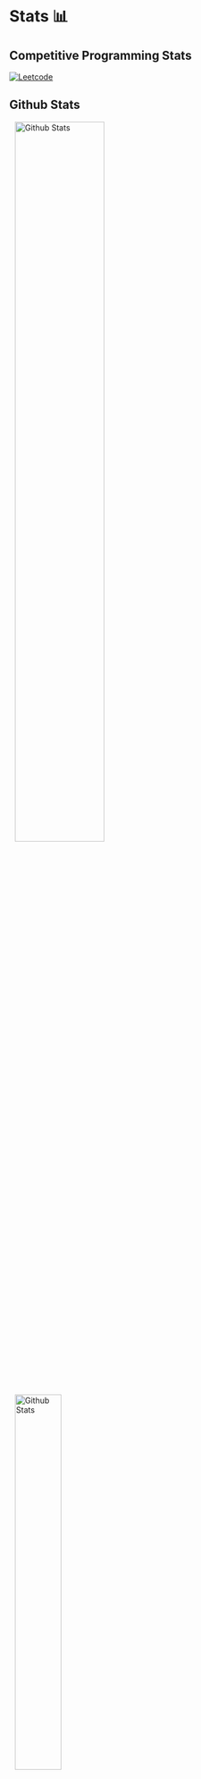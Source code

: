 <h1><b>Stats 📊</b></h1>

## **Competitive Programming Stats** 

<a href="https://leetcode.com/ItsPranavz/"> ![Leetcode](https://cp-logo.vercel.app/leetcode/ItsPranavz)</a>


## **Github Stats** 
<div align="left" style="margin: 10px;">
<img src="https://github-readme-stats.vercel.app/api?username=itspranavz&show_icons=true&theme=tokyonight" width=57.5% alt="Github Stats" align="center"> 
</div>
<br>
<div align="left" style="margin: 10px;">
<img src="https://github-readme-stats.vercel.app/api/top-langs/?username=itspranavz&layout=compact&theme=tokyonight&langs_count=8" width=41.5% alt="Github Stats" align="center">
</div>
<br>
<div align="left" style="margin: 10px;">
<img width=70% src="https://github-readme-streak-stats.herokuapp.com/?user=itspranavz&theme=dark" alt="itspranavz" />
</div>
<br>
<div align="left" style="margin: 10px;">
  
[![trophy](https://github-profile-trophy.vercel.app/?username=itspranavz&theme=darkhub&column=9)](https://github.com/ryo-ma/github-profile-trophy)
</div>

